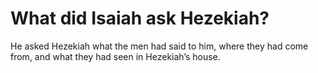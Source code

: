 # What did Isaiah ask Hezekiah?

He asked Hezekiah what the men had said to him, where they had come from, and what they had seen in Hezekiah’s house.
